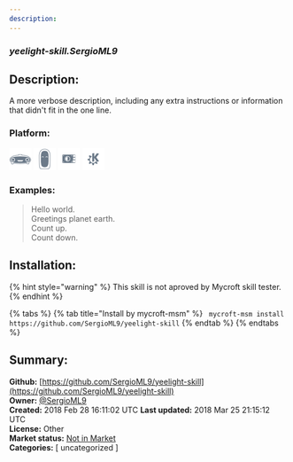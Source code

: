 ```yaml
---
description: 
---
```


### _yeelight-skill.SergioML9_  
## Description:  
A more verbose description, including any extra instructions or
information that didn't fit in the one line.  
### Platform:  
 ![Mark I](../.gitbook/assets/mark-1-icon.png)  ![Mark II](../.gitbook/assets/mark-2-icon.png)  ![Picroft](../.gitbook/assets/picroft-icon.png)  ![plasmoid](../.gitbook/assets/kde.png)   
### Examples:  
> Hello world.  
> Greetings planet earth.  
> Count up.  
> Count down.  
  
## Installation:  
{% hint style="warning" %}
This skill is not aproved by Mycroft skill tester.
{% endhint %}
    
{% tabs %}
{% tab title="Install by mycroft-msm" %}
``` mycroft-msm install https://github.com/SergioML9/yeelight-skill```
{% endtab %}
  {% endtabs %}
    
## Summary:  
**Github:** [https://github.com/SergioML9/yeelight-skill](https://github.com/SergioML9/yeelight-skill)  
**Owner:** [@SergioML9](https://github.com/SergioML9)  
**Created:** 2018 Feb 28 16:11:02 UTC  **Last updated:** 2018 Mar 25 21:15:12 UTC  
**License:** Other  
**Market status:** [Not in Market](https://market.mycroft.ai/skill/)  
**Categories:** [ uncategorized ]   
